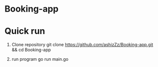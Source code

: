 # Booking-app
# Quick run 

 1. Clone repository
    git clone https://github.com/ashizZz/Booking-app.git && cd Booking-app

2. run program
    go run main.go
